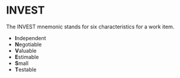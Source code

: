 # INVEST

The INVEST mnemonic stands for six characteristics for a work item.

* **I**ndependent
* **N**egotiable
* **V**aluable
* **E**stimable
* **S**mall
* **T**estable

